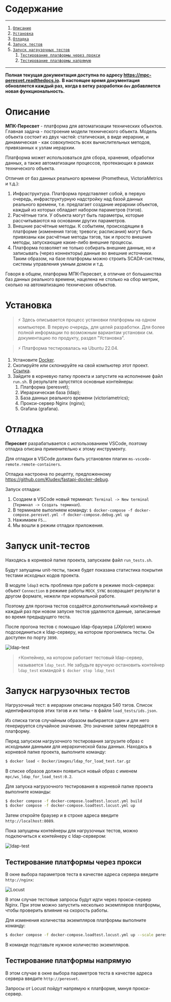 # Содержание

---

1. [`Описание`](#description)
2. [`Установка`](#installing)
3. [`Отладка`](#debugging)
4. [`Запуск тестов`](#tests)
5. [`Запуск нагрузочных тестов`](#load_tests)
   1. [`Тестирование платформы через прокси`](#load_tests_over_proxy)
   2. [`Тестирование платформы напрямую`](#load_tests_direct)
---

**Полная текущая документация доступна по адресу https://mpc-peresvet.readthedocs.io.**
**В настоящее время документация обновляется каждый раз,**
**когда в ветку разработки ``dev`` добавляется**
**новая функциональность.**


# <a name="description"></a>Описание
**МПК-Пересвет** - платформа для автоматизации технических объектов.
Главная задача - построение модели технического объекта.
Модель объекта состоит из двух частей: статическая, в виде иерархии,
и динамическая - как совокупность всех вычислительных методов, привязанных
к узлам иерархии.

Платформа может использоваться для сбора, хранения, обработки данных, а также
автоматизации процессов, протекающих в рамках технического объекта.

Отличия от баз данных реального времени (Prometheus, VictoriaMetrics и т.д.):
1. Инфраструктура. Платформа представляет собой, в первую очередь,
   инфраструктурную надстройку над базой данных реального времени,
   т.е. предлагает создание иерархии объектов, каждый из которых обладает
   набором параметров (тэгов).
2. Расчётные тэги. У объекта могут быть параметры, которые рассчитываются
   на основании других параметров.
3. Внешние расчётные методы. К событиям, происходящим в платформе
   (изменения тэгов; тревоги; расписания) могут быть привязаны как
   расчётные методы тэгов, так и просто внешние методы,
   запускающие какие-либо внешние процессы.
4. Платформа позволяет не только собирать внешние данные, но и записывать
   (через коннекторы) данные во внешние источники.
   Таким образом, на базе платформы можно строить SCADA-системы,
   системы управления умным домом и т.д.

Говоря в общем, платформа МПК-Пересвет, в отличие от большинства баз данных
реального времени, нацелена не столько на сбор метрик,
сколько на автоматизацию технических объектов.

# <a name="installing"></a> Установка

> :zap: Здесь описывается процесс установки платформы на одном компьютере.
> В первую очередь, для целей разработки.
> Для более полной информации по возможным вариантам установки
> см. документацию по продукту, раздел "Установка".

> :zap: Платформа тестировалась на Ubuntu 22.04.

1. Установите [Docker](https://docs.docker.com/get-docker/).
2. Скопируйте или склонируйте на свой компьютер этот проект.
   [Ссылка](https://github.com/mp-co-ru/mpc-peresvet).
3. Зайдите в корневую папку проекта и запустите на исполнение файл ``run.sh``.
   В результате запустятся основные контейнеры:
   1. Платформа (peresvet);
   2. Иерархическая база (ldap);
   3. База данных реального времени (victoriametrics);
   4. Прокси-сервер Nginx (nginx);
   5. Grafana (grafana).


# <a name="debugging"></a> Отладка
**Пересвет** разрабатывается с использованием VSCode, поэтому отладка описана применительно к этому инструменту.

Для отладки в VSCode должен быть установлен плагин `ms-vscode-remote.remote-containers`.

Отладка настроена по рецепту, предложенному https://github.com/Kludex/fastapi-docker-debug.

Запуск отладки:
1. Создаем в VSCode новый терминал: `Terminal -> New terminal` (`Терминал -> Создать терминал`).
2. В терминале выполняем команду: ```$ docker-compose -f docker-compose.peresvet.yml -f docker-compose.debug.yml up```
3. Нажимаем `F5`...
4. Мы вошли в режим отладки приложения.

# <a name="tests"></a>Запуск unit-тестов
Находясь в корневой папке проекта, запускаем файл `run_tests.sh`.

Будут запущены unit-тесты, также будет показана статистика покрытия тестами исходных кодов проекта.

В модуле `ldap3` есть проблема при работе в режиме mock-сервера: объект `Connection` в режиме работы
`MOCK_SYNC` возвращает результат в другом формате, нежели при нормальной работе.

Поэтому для прогона тестов создаётся дополнительный контейнер и каждый раз при новом запуске тестов
удаляются данные, записанные во время предыдущего теста.

После прогона тестов с помощью ldap-браузера (JXplorer) можно подсоединиться
к ldap-серверу, на котором прогонялись тесты. Он доступен по порту `3890`.

![ldap-test](pics/jxplorer.png "ldap-test")

> :zap:Контейнер, на котором работает тестовый ldap-сервер, называется `ldap_test`.
> Не забудьте вручную остановить контейнер `ldap_test` командой
> `$ docker stop ldap_test`

# <a name="load_tests"></a>Запуск нагрузочных тестов
Нагрузочный тест: в иерархии описаны порядка 540 тэгов. Список идентификаторов
этих тэгов и их типы - в файле ``load_tests/ids.json``.

Из списка тэгов случайным образом выбирается один и для него генерируется
случайное значение. Это значение затем передаётся в платформу.

Перед запуском нагрузочного тестирования загрузите образ с исходными данными
для иерархической базы данных. Находясь в корневой папке проекта, выполните
команду:
```bash
$ docker load < Docker/images/ldap_for_load_test.tar.gz
```
В списке образов должен появиться новый образ с именем ``mpc/ws_ldap_for_load_test:0.2``.

Для запуска нагрузочного тестирования в корневой папке проекта выполните команды:
```bash
$ docker compose -f docker-compose.loadtest.locust.yml build
$ docker compose -f docker-compose.loadtest.locust.yml up
```

Затем откройте браузер и в строке адреса введите ``http://localhost:8089``.

Пока запущены контейнеры для нагрузочных тестов, можно подключиться к
контейнеру с ldap-сервером:

![ldap-test](pics/jxplorer.png "ldap-test")

## <a name="load_tests_over_proxy">Тестирование платформы через прокси
В окне выбора параметров теста в качестве адреса сервера введите
``http://nginx``:

![Locust](pics/locust.png "Locust")

В этом случае тестовые запросы будут идти через прокси-сервер Nginx.
При этом можно запустить несколько экземпляров платформы, чтобы
проверить влияние на скорость работы.

Для изменения количества экземпляров платформы выполните команду:
```bash
$ docker compose -f docker-compose.loadtest.locust.yml up --scale peresvet=<количество экземпляров>
```
В команде подставьте нужное количество экземпляров.

## <a name="load_tests_direct">Тестирование платформы напрямую
В этом случае в окне выбора параметров теста в качестве адреса сервера введите
``http://peresvet``.

Запросы от Locust пойдут напрямую к платформе, минуя прокси-сервер.
